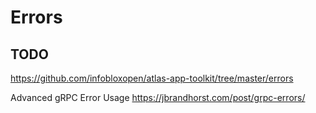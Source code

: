 # Errors

## TODO
https://github.com/infobloxopen/atlas-app-toolkit/tree/master/errors

Advanced gRPC Error Usage  https://jbrandhorst.com/post/grpc-errors/
